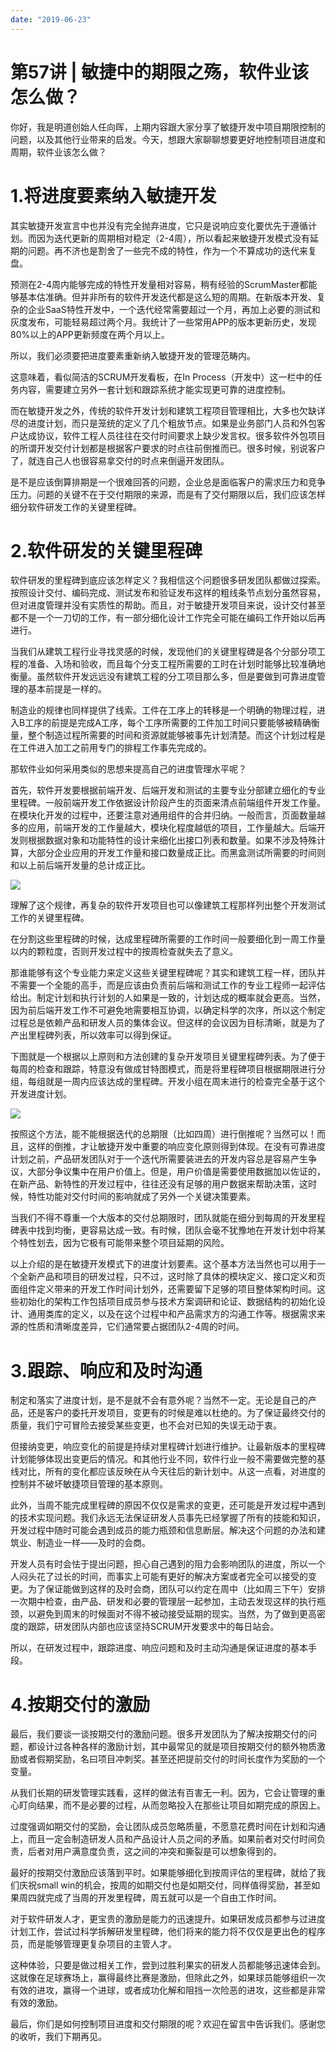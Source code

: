 ```yaml
---
date: "2019-06-23"
---  
```

      
# 第57讲 | 敏捷中的期限之殇，软件业该怎么做？
你好，我是明道创始人任向晖，上期内容跟大家分享了敏捷开发中项目期限控制的问题，以及其他行业带来的启发。今天，想跟大家聊聊想要更好地控制项目进度和周期，软件业该怎么做？

# 1.将进度要素纳入敏捷开发

其实敏捷开发宣言中也并没有完全抛弃进度，它只是说响应变化要优先于遵循计划。而因为迭代更新的周期相对稳定（2-4周），所以看起来敏捷开发模式没有延期的问题。再不济也是割舍了一些完不成的特性，作为一个不算成功的迭代来复盘。

预测在2-4周内能够完成的特性开发量相对容易，稍有经验的ScrumMaster都能够基本估准确。但并非所有的软件开发迭代都是这么短的周期。在新版本开发、复杂的企业SaaS特性开发中，一个迭代经常需要超过一个月，再加上必要的测试和灰度发布，可能轻易超过两个月。我统计了一些常用APP的版本更新历史，发现80\%以上的APP更新频度在两个月以上。

所以，我们必须要把进度要素重新纳入敏捷开发的管理范畴内。

这意味着，看似简洁的SCRUM开发看板，在In Process（开发中）这一栏中的任务内容，需要建立另外一套计划和跟踪系统才能实现更可靠的进度控制。

而在敏捷开发之外，传统的软件开发计划和建筑工程项目管理相比，大多也欠缺详尽的进度计划，而只是笼统的定义了几个粗放节点。如果是业务部门人员和外包客户达成协议，软件工程人员往往在交付时间要求上缺少发言权。很多软件外包项目的所谓开发交付计划都是根据客户要求的时点往前倒推而已。很多时候，别说客户了，就连自己人也很容易拿交付的时点来倒逼开发团队。

<!-- [[[read_end]]] -->

是不是应该倒算排期是一个很难回答的问题，企业总是面临客户的需求压力和竞争压力。问题的关键不在于交付期限的来源，而是有了交付期限以后，我们应该怎样细分软件研发工作的关键里程碑。

# 2.软件研发的关键里程碑

软件研发的里程碑到底应该怎样定义？我相信这个问题很多研发团队都做过探索。按照设计交付、编码完成、测试发布和验证发布这样的粗线条节点划分虽然容易，但对进度管理并没有实质性的帮助。而且，对于敏捷开发项目来说，设计交付甚至都不是一个一刀切的工作，有一部分细化设计工作完全可能在编码工作开始以后再进行。

当我们从建筑工程行业寻找灵感的时候，发现他们的关键里程碑是各个分部分项工程的准备、入场和验收，而且每个分支工程所需要的工时在计划时能够比较准确地衡量。虽然软件开发远远没有建筑工程的分工项目那么多，但是要做到可靠进度管理的基本前提是一样的。

制造业的规律也同样提供了线索。工件在工序上的转移是一个明确的物理过程，进入B工序的前提是完成A工序，每个工序所需要的工件加工时间只要能够被精确衡量，整个制造过程所需要的时间和资源就能够被事先计划清楚。而这个计划过程是在工件进入加工之前用专门的排程工作事先完成的。

那软件业如何采用类似的思想来提高自己的进度管理水平呢？

首先，软件开发要根据前端开发、后端开发和测试的主要专业分部建立细化的专业里程碑。一般前端开发工作依据设计阶段产生的页面来清点前端组件开发工作量。在模块化开发的过程中，还要注意对通用组件的合并归纳。一般而言，页面数量越多的应用，前端开发的工作量越大，模块化程度越低的项目，工作量越大。后端开发则根据数据对象和功能特性的设计来细化出接口列表和数量。如果不涉及特殊计算，大部分企业应用的开发工作量和接口数量成正比。而黑盒测试所需要的时间则和以上前后端开发量的总计成正比。

![](./httpsstatic001geekbangorgresourceimageb0c4b0db13f3ad73920c002c06220ecd1dc4.png)

理解了这个规律，再复杂的软件开发项目也可以像建筑工程那样列出整个开发测试工作的关键里程碑。

在分割这些里程碑的时候，达成里程碑所需要的工作时间一般要细化到一周工作量以内的颗粒度，否则开发过程中的按周检查就失去了意义。

那谁能够有这个专业能力来定义这些关键里程碑呢？其实和建筑工程一样，团队并不需要一个全能的高手，而是应该由负责前后端和测试工作的专业工程师一起评估给出。制定计划和执行计划的人如果是一致的，计划达成的概率就会更高。当然，因为前后端开发工作不可避免地需要相互协调，以确定科学的次序，所以这个制定过程总是依赖产品和研发人员的集体会议。但这样的会议因为目标清晰，就是为了产出里程碑列表，所以效率可以得到保证。

下图就是一个根据以上原则和方法创建的复杂开发项目关键里程碑列表。为了便于每周的检查和跟踪，特意没有做成甘特图模式，而是将里程碑项目根据期限进行分组，每组就是一周内应该达成的里程碑。开发小组在周末进行的检查完全基于这个开发进度计划。

![](./httpsstatic001geekbangorgresourceimagee714e7fc3c76e1c22a935dc54a7198fb4a14.png)

按照这个方法，能不能根据迭代的总期限（比如四周）进行倒推呢？当然可以！而且，这样的倒推，才让敏捷开发中重要的响应变化原则得到体现。在没有可靠进度计划之前，产品研发团队对于一个迭代所需要装进去的开发内容总是容易产生争议，大部分争议集中在用户价值上。但是，用户价值是需要使用数据加以佐证的，在新产品、新特性的开发过程中，往往还没有足够的用户数据来帮助决策，这时候，特性功能对交付时间的影响就成了另外一个关键决策要素。

当我们不得不尊重一个大版本的交付总期限时，团队就能在细分到每周的开发里程碑表中找到均衡，更容易达成一致。有时候，团队会毫不犹豫地在开发计划中将某个特性划去，因为它极有可能带来整个项目延期的风险。

以上介绍的是在敏捷开发模式下的进度计划要素。这个基本方法当然也可以用于一个全新产品和项目的研发过程，只不过，这时除了具体的模块定义、接口定义和页面组件定义带来的开发工作时间计划外，还需要留下足够的项目整体架构时间。这些初始化的架构工作包括项目成员参与技术方案调研和论证、数据结构的初始化设计、通用类库的定义，以及在这个过程中和产品需求方的沟通工作等。根据需求来源的性质和清晰度差异，它们通常要占据团队2-4周的时间。

# 3.跟踪、响应和及时沟通

制定和落实了进度计划，是不是就不会有意外呢？当然不一定。无论是自己的产品，还是客户的委托开发项目，变更有的时候是难以杜绝的。为了保证最终交付的质量，我们宁可冒险去接受某些变更，也不会对已知的失误无动于衷。

但接纳变更，响应变化的前提是持续对里程碑计划进行维护。让最新版本的里程碑计划能够体现出变更后的情况。和其他行业不同，软件行业一般不需要做完整的基线对比，所有的变化都应该反映在从今天往后的新计划中。从这一点看，对进度的控制并不破坏敏捷项目管理的基本原则。

此外，当周不能完成里程碑的原因不仅仅是需求的变更，还可能是开发过程中遇到的技术实现问题。我们永远无法保证研发人员事先已经掌握了所有的技能和知识，开发过程中随时可能会遇到成员的能力瓶颈和信息断层。解决这个问题的办法和建筑业、制造业一样——及时的会商。

开发人员有时会怯于提出问题，担心自己遇到的阻力会影响团队的进度，所以一个人闷头花了过长的时间，而事实上可能有更好的解决方案或者完全可以接受的变更。为了保证能做到这样的及时会商，团队可以约定在周中（比如周三下午）安排一次期中检查，由产品、研发和必要的管理层一起参加，主动去发现这样的执行瓶颈，以避免到周末的时候面对不得不被动接受延期的现实。当然，为了做到更高密度的跟踪，研发团队内部也应该坚持SCRUM开发要求中的每日站会。

所以，在研发过程中，跟踪进度、响应问题和及时主动沟通是保证进度的基本手段。

# 4.按期交付的激励

最后，我们要谈一谈按期交付的激励问题。很多开发团队为了解决按期交付的问题，都设计过各种各样的激励计划，其中最常见的就是项目按期交付的额外物质激励或者假期奖励，名曰项目冲刺奖。甚至还把提前交付的时间长度作为奖励的一个变量。

从我们长期的研发管理实践看，这样的做法有百害无一利。因为，它会让管理的重心盯向结果，而不是必要的过程，从而忽略投入在那些让项目如期完成的原因上。

过度强调如期交付的奖励，会让团队成员忽略质量，不愿意花费时间在计划和沟通上，而且一定会制造研发人员和产品设计人员之间的矛盾。如果前者对交付时间负责，后者对用户满意度负责，这之间的冲突和撕裂是可以想象得到的。

最好的按期交付激励应该落到平时。如果能够细化到按周评估的里程碑，就给了我们庆祝small win的机会，按周的如期交付也是如期交付，同样值得奖励，甚至如果周四就完成了当周的开发里程碑，周五就可以是一个自由工作时间。

对于软件研发人才，更宝贵的激励是能力的迅速提升。如果研发成员都参与过进度计划工作，尝试过科学拆解研发里程碑，他们将来的能力将不仅仅是更出色的程序员，而是能够管理更复杂项目的主管人才。

这种体验，只要是做过相关工作，尝到过胜利果实的研发人员都能够迅速体会到。这就像在足球赛场上，赢得最终比赛是激励，但除此之外，如果球员能够组织一次有效的进攻，赢得一个进球，或者成功化解和阻挡一次险恶的进攻，这些都是非常有效的激励。

最后，你们是如何控制项目进度和交付期限的呢？欢迎在留言中告诉我们。感谢您的收听，我们下期再见。